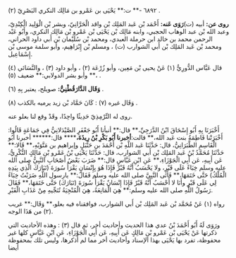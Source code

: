 ٦٨٩٢ -** ت:** يَحْيَى بن عَمْرو بن مَالِك النكري البَصْرِيّ (٢) .

**روى عن:** أبيه (ت)**رَوَى عَنه:** أَحْمَد بْن عَبد المَلِك بْن واقد الْحَرَّانِيّ، وبشر بْن الْوَلِيد الْكِنْدِيّ، وعبد الله بْن عبد الوهاب الحجبي، وابنه مَالِك بْن يَحْيَى بْن عَمْرو بْن مَالِك النكري، وأَبُو عَبْد الرحمن محمد بن خالد ابن حرملة العبدي، ومحمد بْن سُلَيْمان بْن أَبي داود الحراني، ومحمد بْن عَبد المَلِك بْن أَبي الشوارب (ت) ، ومسلم بْن إِبْرَاهِيم، وأبو سلمة موسى بْن إِسْمَاعِيل.

قال عَبَّاس الدُّورِيُّ (١) عَنْ يحيى بْن مَعِين، وأبو زُرْعَة (٢) ، وأبو داود (٣) ، والنَّسَائي (٤) ،** وأبو بشر الدولابي:** ضعيف (٥) .

**وَقَال الدَّارَقُطْنِيُّ:** صويلح، يعتبر بِهِ (٦) .

وَقَال غيره (٧) : كَانَ حَمَّاد بْن زيد يرميه بالكذب (٨) .

روى له التِّرْمِذِيّ حَدِيثًا واحِدًا، وقَدْ وقع لنا بعلو عنه.

أَخْبَرَنَا بِهِ أَبُو إِسْحَاقَ ابْنُ الدَّرَجِيِّ،** قال:** أنبأنا أَبُو جَعْفَرٍ الصَّيْدَلانِيُّ فِي جَمَاعَةٍ قَالُوا: أَخْبَرَتْنا فَاطِمَةُ بنت عَبد الله،** قالت:**أخبرنا أَبُو بَكْرِ بْنُ رِيذَةَ،****** قال:****** أخبرنا أَبُو الْقَاسِمِ الطَّبَرَانِيُّ، قال: حَدَّثَنَا عَبد اللَّهِ بْن أَحْمَدَ بن حَنْبَلٍ وإبراهيم بن مَتَّوَيْهِ،** قَالا:** حَدَّثَنَا مُحَمَّدُ بْنُ عَبد المَلِك بْن أَبي الشوارب، قال: حَدَّثَنَا يَحْيَى بْنُ عَمْرو بْنِ مَالِكٍ النُّكْرِيُّ، عَن أَبِيهِ، عَن أَبِي الْجَوْزَاءِ،** عَنِ ابْنِ عَبَّاسٍ قال:** ضَرَبَ بَعْضُ أَصْحَابِ النَّبِيُّ صلى الله عليه وسلم خِبَاءً عَلَى قَبْرٍ، ولا يَحْسَبُ أَنَّهُ قَبْرٌ فَإِذَا هُوَ بِإِنْسَانٍ يَقْرَأُ سُورَةَ (تَبَارَكَ الَّذِي بِيَدِهِ الْمُلْكُ) حَتَّى خَتَمَهَا،** فَأَتَى النَّبِيَّ صلى الله عليه وسلم فَقَالَ:** يارسول اللَّهِ ضَرَبْتُ خِبَاءً لِي عَلَى قَبْرٍ وأَنَا لا أَحْسَبُ أَنَّهُ قَبْرٌ فَإِذَا إِنْسَانٌ يَقْرَأُ سُورَةَ (تَبَارَكَ) حَتَّى خَتَمَهَا،** فَقَالَ رَسُولُ اللَّهِ صلى الله عليه وسلم:** هِيَ الْمَانِعَةُ، هِيَ الْمُنْجِيَةُ تُنَجِّيهِ مِنْ عَذَابِ الْقَبْرِ.

رواه (١) عَنْ مُحَمَّد بْن عَبد المَلِك بْن أَبي الشوارب، فوافقناه فيه بعلو،** وَقَال:** غريب (٢) من هَذَا الوجه.

ورَوَى لَهُ أَبُو أَحْمَدَ بْنُ عدي هذا الحديث وأحاديث أخر، ثم قال (٣) : وهذه الأحاديث التي ذكرتها عَنْ يَحْيَى بْن عَمْرو بْنِ مَالِكٍ عَن أَبِيهِ، عَن أَبِي الْجَوْزَاءِ، عَنِ ابْنِ عَبَّاسٍ كلها غير محفوظة، تفرد بها يَحْيَى بهذا الإسناد وأحاديث أخر مما لم أذكرها، وليس تلك بمحفوظة أيضا